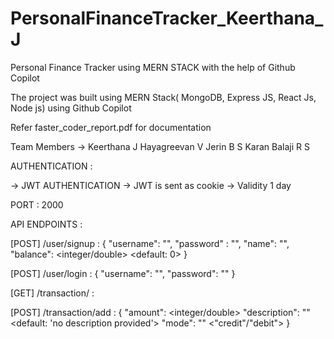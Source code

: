 # PersonalFinanceTracker_Keerthana_J

Personal Finance Tracker using MERN STACK with the help of Github Copilot

The project was built using MERN Stack( MongoDB, Express JS, React Js, Node js) using Github Copilot

Refer faster_coder_report.pdf for documentation

Team Members -> Keerthana J 
                Hayagreevan V
                Jerin B S
                Karan Balaji R S

AUTHENTICATION :

-> JWT AUTHENTICATION
-> JWT is sent as cookie
-> Validity 1 day

PORT : 2000

API ENDPOINTS :

[POST] /user/signup :
{
    "username": "",
    "password" : "",
    "name": "",
    "balance": <integer/double> <default: 0> 
}

[POST] /user/login :
{
    "username": "",
    "password": ""
}

[GET] /transaction/ :
<retrive all transaction of the logged in user>

[POST] /transaction/add :
{
    "amount": <integer/double>
    "description": "" <default: 'no description provided'>
    "mode": "" <"credit"/"debit">
}